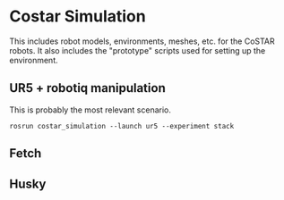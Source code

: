 # Costar Simulation

This includes robot models, environments, meshes, etc. for the CoSTAR robots. It also includes the "prototype" scripts used for setting up the environment.

## UR5 + robotiq manipulation

This is probably the most relevant scenario.

```
rosrun costar_simulation --launch ur5 --experiment stack
```

## Fetch

## Husky

